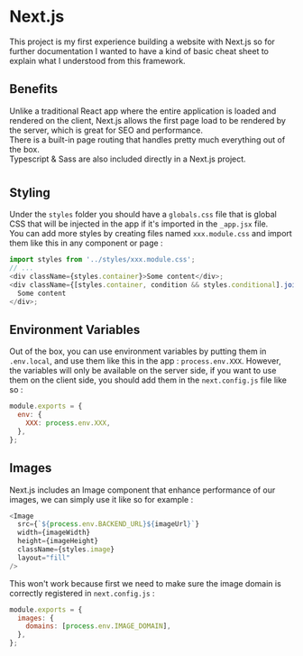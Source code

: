 # Next.js

This project is my first experience building a website with Next.js so for further documentation I wanted to have a kind of basic cheat sheet to explain what I understood from this framework.

## Benefits

Unlike a traditional React app where the entire application is loaded and rendered on the client, Next.js allows the first page load to be rendered by the server, which is great for SEO and performance.  
There is a built-in page routing that handles pretty much everything out of the box.  
Typescript & Sass are also included directly in a Next.js project.

#

## Styling

Under the `styles` folder you should have a `globals.css` file that is global CSS that will be injected in the app if it's imported in the `_app.jsx` file.  
You can add more styles by creating files named `xxx.module.css` and import them like this in any component or page :

```js
import styles from '../styles/xxx.module.css';
// ...
<div className={styles.container}>Some content</div>;
<div className={[styles.container, condition && styles.conditional].join(' ')}>
  Some content
</div>;
```

## Environment Variables

Out of the box, you can use environment variables by putting them in `.env.local`, and use them like this in the app : `process.env.XXX`. However, the variables will only be available on the server side, if you want to use them on the client side, you should add them in the `next.config.js` file like so :

```js
module.exports = {
  env: {
    XXX: process.env.XXX,
  },
};
```

## Images

Next.js includes an Image component that enhance performance of our images, we can simply use it like so for example :

```js
<Image
  src={`${process.env.BACKEND_URL}${imageUrl}`}
  width={imageWidth}
  height={imageHeight}
  className={styles.image}
  layout="fill"
/>
```

This won't work because first we need to make sure the image domain is correctly registered in `next.config.js` :

```js
module.exports = {
  images: {
    domains: [process.env.IMAGE_DOMAIN],
  },
};
```
